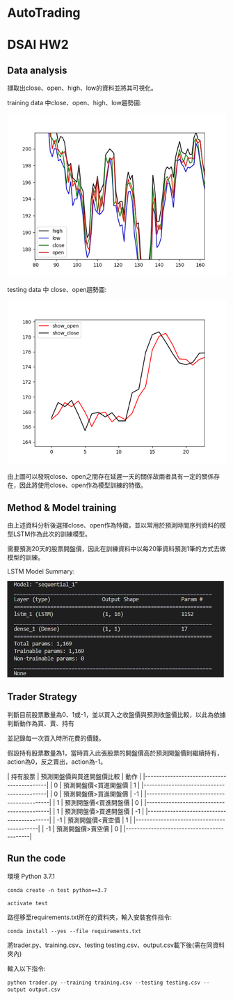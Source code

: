 # AutoTrading
# DSAI HW2

## Data analysis
   擷取出close、open、high、low的資料並將其可視化。
   
   training data 中close、open、high、low趨勢圖:
   
   ![4line](https://github.com/linzh0205/AutoTrading/blob/main/plot/4line.jpeg)
   
   
   testing data 中 close、open趨勢圖:
   
   ![close_open](https://github.com/linzh0205/AutoTrading/blob/main/plot/Figure_1.png)
   
   由上圖可以發現close、open之間存在延遲一天的關係故兩者具有一定的關係存在，因此將使用close、open作為模型訓練的特徵。
   
## Method & Model training
   由上述資料分析後選擇close、open作為特徵，並以常用於預測時間序列資料的模型LSTM作為此次的訓練模型。
   
   需要預測20天的股票開盤價，因此在訓練資料中以每20筆資料預測1筆的方式去做模型的訓練。
   
   LSTM Model Summary:
   
   ![LSTM](https://github.com/linzh0205/AutoTrading/blob/main/plot/LSTM.JPG)
   
## Trader Strategy
   判斷目前股票數量為0、1或-1，並以買入之收盤價與預測收盤價比較，以此為依據判斷動作為買、賣、持有
   
   並記錄每一次買入時所花費的價錢。
   
   假設持有股票數量為1，當時買入此張股票的開盤價高於預測開盤價則繼續持有，action為0，反之賣出，action為-1。

   | 持有股票 | 預測開盤價與買進開盤價比較 | 動作  |
   |-------------------------------------------|
   |    0    |    預測開盤價<買進開盤價  |   1   |
   |-------------------------------------------|
   |    0    |    預測開盤價>買進開盤價  |  -1   |
   |-------------------------------------------|
   |    1    |    預測開盤價<買進開盤價  |   0   |
   |-------------------------------------------|
   |    1    |    預測開盤價>買進開盤價  |  -1   |
   |-------------------------------------------|
   |   -1    |    預測開盤價<賣空價      |   1  |
   |-------------------------------------------|
   |   -1    |    預測開盤價>賣空價      |   0  |
   |-------------------------------------------| 
   
## Run the code
環境
Python 3.7.1
```
conda create -n test python==3.7
```
```
activate test
```
路徑移至requirements.txt所在的資料夾，輸入安裝套件指令:
```
conda install --yes --file requirements.txt
```
將trader.py、training.csv、testing testing.csv、output.csv載下後(需在同資料夾內)

輸入以下指令:
```
python trader.py --training training.csv --testing testing.csv --output output.csv
```
